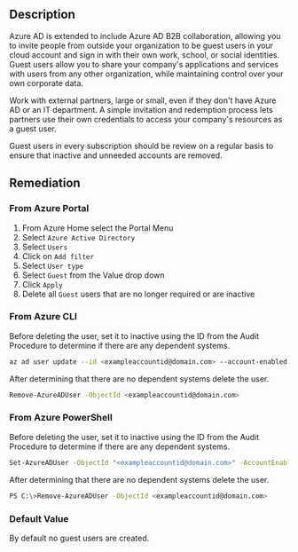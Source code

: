 ## Description

Azure AD is extended to include Azure AD B2B collaboration, allowing you to invite people from outside your organization to be guest users in your cloud account and sign in with their own work, school, or social identities. Guest users allow you to share your company's applications and services with users from any other organization, while maintaining control over your own corporate data.

Work with external partners, large or small, even if they don't have Azure AD or an IT department. A simple invitation and redemption process lets partners use their own credentials to access your company's resources as a guest user.

Guest users in every subscription should be review on a regular basis to ensure that inactive and unneeded accounts are removed.

## Remediation

### From Azure Portal

1. From Azure Home select the Portal Menu
2. Select `Azure Active Directory`
3. Select `Users`
4. Click on `Add filter`
5. Select `User type`
6. Select `Guest` from the Value drop down
7. Click `Apply`
8. Delete all `Guest` users that are no longer required or are inactive

### From Azure CLI

Before deleting the user, set it to inactive using the ID from the Audit Procedure to determine if there are any dependent systems.

```bash
az ad user update --id <exampleaccountid@domain.com> --account-enabled {false}
```

After determining that there are no dependent systems delete the user.

```bash
Remove-AzureADUser -ObjectId <exampleaccountid@domain.com>
```

### From Azure PowerShell

Before deleting the user, set it to inactive using the ID from the Audit Procedure to determine if there are any dependent systems.

```bash
Set-AzureADUser -ObjectId "<exampleaccountid@domain.com>" -AccountEnabled false
```

After determining that there are no dependent systems delete the user.


```bash
PS C:\>Remove-AzureADUser -ObjectId <exampleaccountid@domain.com>
```

### Default Value

By default no guest users are created.
